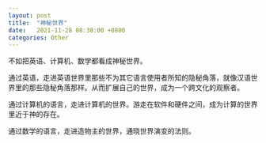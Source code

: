 ```yaml
---
layout: post
title:  "神秘世界"
date:   2021-11-28 08:38:00 +0800
categories: Other
---
```


不如把英语、计算机、数学都看成神秘世界。

通过英语，走进英语世界里那些不为其它语言使用者所知的隐秘角落，就像汉语世界里的那些隐秘角落那样。从而扩展自己的世界，成为一个跨文化的观察者。

通过计算机的语言，走进计算机的世界。游走在软件和硬件之间，成为计算的世界里近于神的存在。

通过数学的语言，走进造物主的世界，通晓世界演变的法则。
